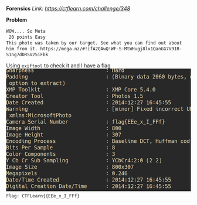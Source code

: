 **Forensics**
*Link: https://ctflearn.com/challenge/348*

**Problem**
~~~
WOW.... So Meta 
 20 points Easy
This photo was taken by our target. See what you can find out about him from it. https://mega.nz/#!ifA2QAwQ!WF-S-MtWHugj8lx1QanGG7V91R-S1ng7dDRSV25iFbk
~~~
Using `exiftool` to check it and I have a flag\
![image](./flag.png)\
`Flag: CTFLearn{{EEe_x_I_FFf}`
